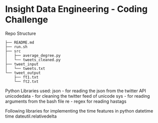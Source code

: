 Insight Data Engineering - Coding Challenge
===========================================================



Repo Structure

	├── README.md  
	├── run.sh  
	├── src  
	│   ├── average_degree.py  
	│   └── tweets_cleaned.py  
	├── tweet_input  
	│   └── tweets.txt  
	└── tweet_output  
	    ├── ft1.txt  
	    └── ft2.txt  

Python Libraries used:
json - for reading the json from the twitter API
unicodedata - for cleaning the twitter feed of unicode 
sys - for reading arguments from the bash file
re - regex for reading hastags

Following libraries for implementing the time features in python
datetime
time
dateutil.relativedelta

